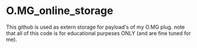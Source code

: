 # O.MG_online_storage
This github is used as extern storage for payload's of my O.MG plug.
note that all of this code is for educational purpeses ONLY (and are fine tuned for me).
